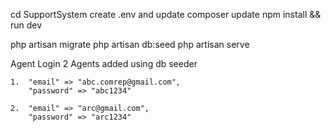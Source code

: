 cd SupportSystem
create .env and update
composer update
npm install && run dev

php artisan migrate
php artisan db:seed
php artisan serve

Agent Login
2 Agents added using db seeder


    1.  "email" => "abc.comrep@gmail.com",
        "password" => "abc1234"

    2.  "email" => "arc@gmail.com",
        "password" => "arc1234"
